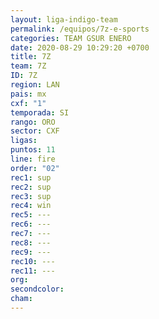 ```yaml
---
layout: liga-indigo-team
permalink: /equipos/7z-e-sports
categories: TEAM GSUR ENERO
date: 2020-08-29 10:29:20 +0700
title: 7Z
team: 7Z
ID: 7Z
region: LAN
pais: mx
cxf: "1"
temporada: SI
rango: ORO
sector: CXF
ligas: 
puntos: 11
line: fire
order: "02"
rec1: sup
rec2: sup
rec3: sup
rec4: win
rec5: ---
rec6: ---
rec7: ---
rec8: ---
rec9: ---
rec10: ---
rec11: ---
org: 
secondcolor: 
cham:
---
```



